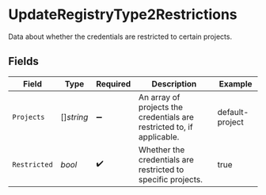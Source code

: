 # UpdateRegistryType2Restrictions

Data about whether the credentials are restricted to certain projects.


## Fields

| Field                                                                  | Type                                                                   | Required                                                               | Description                                                            | Example                                                                |
| ---------------------------------------------------------------------- | ---------------------------------------------------------------------- | ---------------------------------------------------------------------- | ---------------------------------------------------------------------- | ---------------------------------------------------------------------- |
| `Projects`                                                             | []*string*                                                             | :heavy_minus_sign:                                                     | An array of projects the credentials are restricted to, if applicable. | default-project                                                        |
| `Restricted`                                                           | *bool*                                                                 | :heavy_check_mark:                                                     | Whether the credentials are restricted to specific projects.           | true                                                                   |